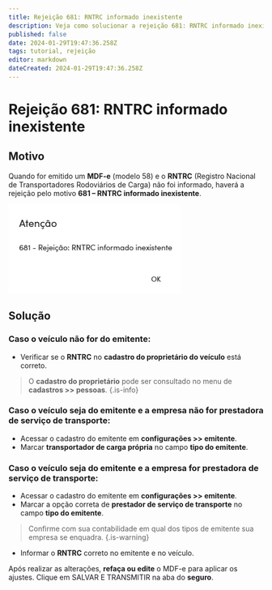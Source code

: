 ```yaml
---
title: Rejeição 681: RNTRC informado inexistente
description: Veja como solucionar a rejeição 681: RNTRC informado inexistente no Gweb.
published: false
date: 2024-01-29T19:47:36.258Z
tags: tutorial, rejeição
editor: markdown
dateCreated: 2024-01-29T19:47:36.258Z
---
```



# Rejeição 681: RNTRC informado inexistente

## Motivo

Quando for emitido um **MDF-e** (modelo 58) e o **RNTRC** (Registro Nacional de Transportadores Rodoviários de Carga) não foi informado, haverá a rejeição pelo motivo **681 – RNTRC informado inexistente**.

![Texto da rejeição](/tutoriais/rejeicoes/681/msg_rej_681.png)

## Solução

### Caso o **veículo** não for do **emitente**:

- Verificar se o **RNTRC** no **cadastro do proprietário do veículo** está correto.

> O **cadastro do proprietário** pode ser consultado no menu de **cadastros >> pessoas**.
{.is-info}


### Caso o **veículo** seja do **emitente** e a empresa **não for** prestadora de serviço de transporte:
- Acessar o cadastro do emitente em **configurações >> emitente**.
- Marcar **transportador de carga própria** no campo **tipo do emitente**.

### Caso o veículo seja do emitente e a empresa for prestadora de serviço de transporte:
- Acessar o cadastro do emitente em **configurações >> emitente**.
- Marcar a opção correta de **prestador de serviço de transporte** no campo **tipo do emitente**.

> Confirme com sua contabilidade em qual dos tipos de emitente sua empresa se enquadra.
{.is-warning}

- Informar o **RNTRC** correto no emitente e no veículo.

Após realizar as alterações, **refaça ou edite** o MDF-e para aplicar os ajustes. Clique em <span class="mat-button mat-accent">SALVAR E TRANSMITIR</span> na aba do **seguro**.
